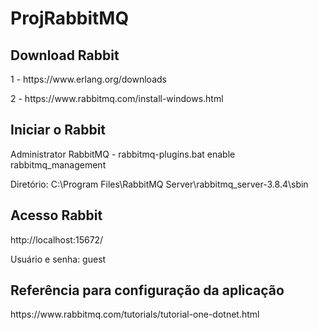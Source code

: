 # ProjRabbitMQ

<h2> Download Rabbit </h2>
<p>1 - https://www.erlang.org/downloads</p> 
<p>2 - https://www.rabbitmq.com/install-windows.html</p>
<h2> Iniciar o Rabbit </h2>
<p>Administrator RabbitMQ - rabbitmq-plugins.bat enable rabbitmq_management</p>
<p>Diretório: C:\Program Files\RabbitMQ Server\rabbitmq_server-3.8.4\sbin </p>

<h2> Acesso Rabbit </h2>

<p>http://localhost:15672/</p>
<p>Usuário e senha: guest</p>

<h2> Referência para configuração da aplicação</h2>
<p>https://www.rabbitmq.com/tutorials/tutorial-one-dotnet.html</p>
